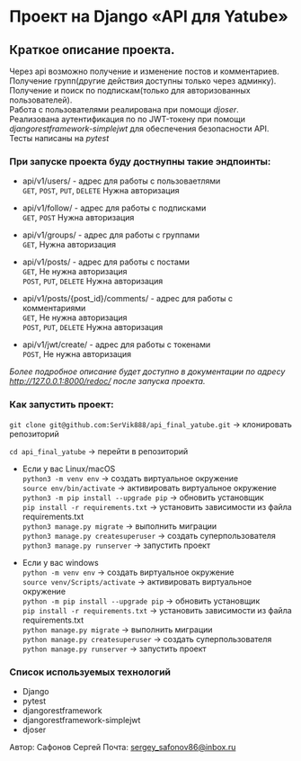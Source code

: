 # Проект на Django «API для Yatube»

## Краткое описание проекта.

Через api возможно получение и изменение постов и комментариев.\
Получение групп(другие действия доступны только через админку).\
Получение и поиск по подпискам(только для авторизованных пользователей).\
Работа с пользователями реалирована при помощи *djoser*.\
Реализована аутентификация по по JWT-токену при помощи *djangorestframework-simplejwt* для обеспечения безопасности API.\
Тесты написаны на *pytest*

### При запуске проекта буду достнупны такие эндпоинты:

- api/v1/users/ - адрес для работы с пользоваетлями\
`GET`, `POST`, `PUT`, `DELETE` Нужна авторизация

- api/v1/follow/ - адрес для работы с подписками\
`GET`, `POST` Нужна авторизация

- api/v1/groups/ - адрес для работы с группами\
`GET`, Нужна авторизация

- api/v1/posts/ - адрес для работы с постами\
`GET`, Не нужна авторизация\
`POST`, `PUT`, `DELETE` Нужна авторизация

- api/v1/posts/{post_id}/comments/ - адрес для работы с комментариями\
`GET`, Не нужна авторизация\
`POST`, `PUT`, `DELETE` Нужна авторизация

- api/v1/jwt/create/ - адрес для работы с токенами\
`POST`, Не нужна авторизация

*Более подробное описание будет доступно в документации по адресу http://127.0.0.1:8000/redoc/ 
после запуска проекта.*

### Как запустить проект:

`git clone git@github.com:SerVik888/api_final_yatube.git` -> клонировать репозиторий

`cd api_final_yatube` -> перейти в репозиторий

* Если у вас Linux/macOS\
    `python3 -m venv env` -> создать виртуальное окружение\
    `source env/bin/activate` -> активировать виртуальное окружение\
    `python3 -m pip install --upgrade pip` -> обновить установщик\
    `pip install -r requirements.txt` -> установить зависимости из файла requirements.txt\
    `python3 manage.py migrate` -> выполнить миграции\
    `python3 manage.py createsuperuser` -> создать суперпользователя\
    `python3 manage.py runserver` -> запустить проект

* Если у вас windows\
    `python -m venv env` -> создать виртуальное окружение\
    `source venv/Scripts/activate` -> активировать виртуальное окружение\
    `python -m pip install --upgrade pip` -> обновить установщик\
    `pip install -r requirements.txt` -> установить зависимости из файла requirements.txt\
    `python manage.py migrate` -> выполнить миграции\
    `python manage.py createsuperuser` -> создать суперпользователя\
    `python manage.py runserver` -> запустить проект

### Cписок используемых технологий

- Django
- pytest
- djangorestframework
- djangorestframework-simplejwt
- djoser


Автор: Сафонов Сергей
Почта: [sergey_safonov86@inbox.ru](mailto:sergey_safonov86@inbox.ru)